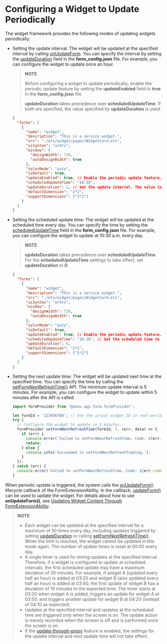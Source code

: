 # Configuring a Widget to Update Periodically

The widget framework provides the following modes of updating widgets periodically:


- Setting the update interval: The widget will be updated at the specified interval by calling [onUpdateForm](../reference/apis/js-apis-app-form-formExtensionAbility.md#onupdateform). You can specify the interval by setting the [updateDuration](arkts-ui-widget-configuration.md) field in the **form_config.json** file. For example, you can configure the widget to update once an hour.

  > **NOTE**
  >
  > Before configuring a widget to update periodically, enable the periodic update feature by setting the **updateEnabled** field to **true** in the **form_config.json** file.
  >
  > **updateDuration** takes precedence over **scheduledUpdateTime**. If both are specified, the value specified by **updateDuration** is used.

  ```json
  {
    "forms": [
      {
        "name": "widget",
        "description": "This is a service widget.",
        "src": "./ets/widget/pages/WidgetCard.ets",
        "uiSyntax": "arkts",
        "window": {
          "designWidth": 720,
          "autoDesignWidth": true
        },
        "colorMode": "auto",
        "isDefault": true,
        "updateEnabled": true, // Enable the periodic update feature.
        "scheduledUpdateTime": "10:30",
        "updateDuration": 2, // Set the update interval. The value is a natural number, in the unit of 30 minutes.
        "defaultDimension": "2*2",
        "supportDimensions": ["2*2"]
      }
    ]
  }
  ```

- Setting the scheduled update time: The widget will be updated at the scheduled time every day. You can specify the time by setting the [scheduledUpdateTime](arkts-ui-widget-configuration.md) field in the **form_config.json** file. For example, you can configure the widget to update at 10:30 a.m. every day.

  > **NOTE**
  >
  > **updateDuration** takes precedence over **scheduledUpdateTime**. For the **scheduledUpdateTime** settings to take effect, set **updateDuration** to **0**.


  ```json
  {
    "forms": [
      {
        "name": "widget",
        "description": "This is a service widget.",
        "src": "./ets/widget/pages/WidgetCard.ets",
        "uiSyntax": "arkts",
        "window": {
          "designWidth": 720,
          "autoDesignWidth": true
        },
        "colorMode": "auto",
        "isDefault": true,
        "updateEnabled": true, // Enable the periodic update feature.
        "scheduledUpdateTime": "10:30", // Set the scheduled time to update the widget.
        "updateDuration": 0,
        "defaultDimension": "2*2",
        "supportDimensions": ["2*2"]
      }
    ]
  }
  ```

- Setting the next update time: The widget will be updated next time at the specified time. You can specify the time by calling the [setFormNextRefreshTime()](../reference/apis/js-apis-app-form-formProvider.md#setformnextrefreshtime) API. The minimum update interval is 5 minutes. For example, you can configure the widget to update within 5 minutes after the API is called.

  ```ts
  import formProvider from '@ohos.app.form.formProvider';

  let formId = '123456789'; // Use the actual widget ID in real-world scenarios.
  try {
    // Configure the widget to update in 5 minutes.
    formProvider.setFormNextRefreshTime(formId, 5, (err, data) => {
      if (err) {
        console.error(`Failed to setFormNextRefreshTime. Code: ${err.code}, message: ${err.message}`);
        return;
      } else {
        console.info('Succeeded in setFormNextRefreshTimeing.');
      }
    });
  } catch (err) {
    console.error(`Failed to setFormNextRefreshTime. Code: ${err.code}, message: ${err.message}`);
  }
  ```


When periodic update is triggered, the system calls the [onUpdateForm()](../reference/apis/js-apis-app-form-formExtensionAbility.md#onupdateform) lifecycle callback of the FormExtensionAbility. In the callback, [updateForm()](../reference/apis/js-apis-app-form-formProvider.md#updateform) can be used to update the widget. For details about how to use **onUpdateForm()**, see [Updating Widget Content Through FormExtensionAbility](arkts-ui-widget-event-formextensionability.md).


> **NOTE**
> - Each widget can be updated at the specified interval for a maximum of 50 times every day, including updates triggered by setting [updateDuration](arkts-ui-widget-configuration.md) or calling [setFormNextRefreshTime()](../reference/apis/js-apis-app-form-formProvider.md#setformnextrefreshtime). When the limit is reached, the widget cannot be updated in this mode again. The number of update times is reset at 00:00 every day.
>- A single timer is used for timing updates at the specified interval. Therefore, if a widget is configured to update at scheduled intervals, the first scheduled update may have a maximum deviation of 30 minutes. For example, if widget A (updated every half an hour) is added at 03:20 and widget B (also updated every half an hour) is added at 03:40, the first update of widget B has a deviation of 10 minutes to the expected time: The timer starts at 03:20 when widget A is added, triggers an update for widget A at 03:50, and triggers another update for widget B at 04:20 (instead of 04:10 as expected).
> - Updates at the specified interval and updates at the scheduled time are triggered only when the screen is on. The update action is merely recorded when the screen is off and is performed once the screen is on.
>- If the [update-through-proxy](./arkts-ui-widget-update-by-proxy.md) feature is enabled, the settings for the update interval and next update time will not take effect.
